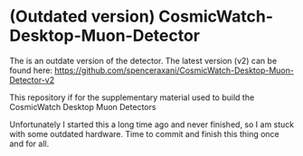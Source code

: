 
# (Outdated version) CosmicWatch-Desktop-Muon-Detector

The is an outdate version of the detector.
The latest version (v2) can be found here:
https://github.com/spenceraxani/CosmicWatch-Desktop-Muon-Detector-v2

This repository if for the supplementary material used to build the CosmicWatch Desktop Muon Detectors

Unfortunately I started this a long time ago and never finished, so I am stuck with some outdated hardware. Time to commit and finish this thing once and for all. 
